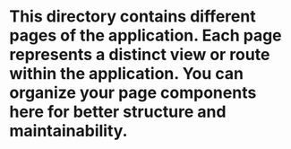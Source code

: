 # This directory contains different pages of the application. Each page represents a distinct view or route within the application. You can organize your page components here for better structure and maintainability.